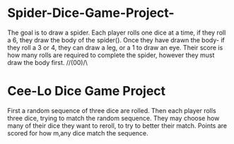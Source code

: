 # Spider-Dice-Game-Project-

The goal is to draw a spider. Each player rolls one dice at a time, if they roll a 6, they draw the body of the spider(). Once they have drawn the body- if they roll a 3 or 4, they can draw a leg, or a 1 to draw an eye. Their score is how many rolls are required to complete the spider, however they must draw the body first. 
//\(00)/\\

# Cee-Lo Dice Game Project

First a random sequence of three dice are rolled. Then each player rolls three dice, trying to match the random sequence. They may choose how many of their dice they want to reroll, to try to better their match. Points are scored for how m,any dice match the sequence. 

